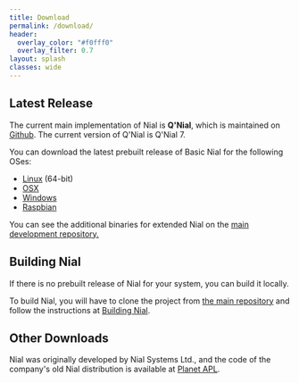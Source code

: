 ```yaml
---
title: Download
permalink: /download/
header:
  overlay_color: "#f0fff0"
  overlay_filter: 0.7
layout: splash
classes: wide
---
```


## Latest Release

The current main implementation of Nial is **Q'Nial**, which is maintained on [Github](https://github.com/niallang/Nial_Development). The current version of Q'Nial is Q'Nial 7.

You can download the latest prebuilt release of Basic Nial for the following OSes:

- [Linux](https://github.com/niallang/Nial_Development/releases/download/Originals/Linux64.zip) (64-bit)
- [OSX](https://github.com/niallang/Nial_Development/releases/download/Originals/OSX_Basic.zip)
- [Windows](https://github.com/niallang/Nial_Development/releases/download/Originals/Win64Basic.zip)
- [Raspbian](https://github.com/niallang/Nial_Development/releases/download/Originals/Raspbian.zip)

You can see the additional binaries for extended Nial on the [main development repository.](https://github.com/niallang/Nial_Development/releases/tag/Originals)

## Building Nial

If there is no prebuilt release of Nial for your system, you can build it locally.

To build Nial, you will have to clone the project from [the main repository](https://github.com/niallang/Nial_Development) and follow the instructions at [Building Nial](https://github.com/niallang/Nial_Development#building-nial).

## Other Downloads

Nial was originally developed by Nial Systems Ltd., and the code of the company's old Nial distribution is available at [Planet APL](https://github.com/PlanetAPL/nial/).